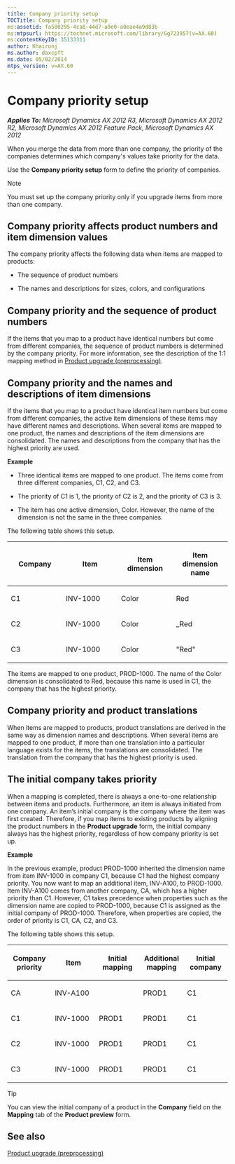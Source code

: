 ```yaml
---
title: Company priority setup
TOCTitle: Company priority setup
ms:assetid: fa580295-4ca8-44d7-a9e0-a0eae4a9d83b
ms:mtpsurl: https://technet.microsoft.com/library/Gg723957(v=AX.60)
ms:contentKeyID: 35133311
author: Khairunj
ms.author: daxcpft
ms.date: 05/02/2014
mtps_version: v=AX.60
---
```


# Company priority setup 


_**Applies To:** Microsoft Dynamics AX 2012 R3, Microsoft Dynamics AX 2012 R2, Microsoft Dynamics AX 2012 Feature Pack, Microsoft Dynamics AX 2012_

When you merge the data from more than one company, the priority of the companies determines which company's values take priority for the data.

Use the **Company priority setup** form to define the priority of companies.


> [!NOTE]
> <P>You must set up the company priority only if you upgrade items from more than one company.</P>



## Company priority affects product numbers and item dimension values

The company priority affects the following data when items are mapped to products:

  - The sequence of product numbers

  - The names and descriptions for sizes, colors, and configurations

## Company priority and the sequence of product numbers

If the items that you map to a product have identical numbers but come from different companies, the sequence of product numbers is determined by the company priority. For more information, see the description of the 1:1 mapping method in [Product upgrade (preprocessing)](product-upgrade-preprocessing.md).

## Company priority and the names and descriptions of item dimensions

If the items that you map to a product have identical item numbers but come from different companies, the active item dimensions of these items may have different names and descriptions. When several items are mapped to one product, the names and descriptions of the item dimensions are consolidated. The names and descriptions from the company that has the highest priority are used.

**Example**

  - Three identical items are mapped to one product. The items come from three different companies, C1, C2, and C3.

  - The priority of C1 is 1, the priority of C2 is 2, and the priority of C3 is 3.

  - The item has one active dimension, Color. However, the name of the dimension is not the same in the three companies.

The following table shows this setup.

<table>
<colgroup>
<col style="width: 25%" />
<col style="width: 25%" />
<col style="width: 25%" />
<col style="width: 25%" />
</colgroup>
<thead>
<tr class="header">
<th><p>Company</p></th>
<th><p>Item</p></th>
<th><p>Item dimension</p></th>
<th><p>Item dimension name</p></th>
</tr>
</thead>
<tbody>
<tr class="odd">
<td><p>C1</p></td>
<td><p>INV-1000</p></td>
<td><p>Color</p></td>
<td><p>Red</p></td>
</tr>
<tr class="even">
<td><p>C2</p></td>
<td><p>INV-1000</p></td>
<td><p>Color</p></td>
<td><p>_Red</p></td>
</tr>
<tr class="odd">
<td><p>C3</p></td>
<td><p>INV-1000</p></td>
<td><p>Color</p></td>
<td><p>&quot;Red&quot;</p></td>
</tr>
</tbody>
</table>


The items are mapped to one product, PROD-1000. The name of the Color dimension is consolidated to Red, because this name is used in C1, the company that has the highest priority.

## Company priority and product translations

When items are mapped to products, product translations are derived in the same way as dimension names and descriptions. When several items are mapped to one product, if more than one translation into a particular language exists for the items, the translations are consolidated. The translation from the company that has the highest priority is used.

## The initial company takes priority

When a mapping is completed, there is always a one-to-one relationship between items and products. Furthermore, an item is always initiated from one company. An item’s initial company is the company where the item was first created. Therefore, if you map items to existing products by aligning the product numbers in the **Product upgrade** form, the initial company always has the highest priority, regardless of how company priority is set up.

**Example**

In the previous example, product PROD-1000 inherited the dimension name from item INV-1000 in company C1, because C1 had the highest company priority. You now want to map an additional item, INV-A100, to PROD-1000. Item INV-A100 comes from another company, CA, which has a higher priority than C1. However, C1 takes precedence when properties such as the dimension name are copied to PROD-1000, because C1 is assigned as the initial company of PROD-1000. Therefore, when properties are copied, the order of priority is C1, CA, C2, and C3.

The following table shows this setup.

<table>
<colgroup>
<col style="width: 20%" />
<col style="width: 20%" />
<col style="width: 20%" />
<col style="width: 20%" />
<col style="width: 20%" />
</colgroup>
<thead>
<tr class="header">
<th><p>Company priority</p></th>
<th><p>Item</p></th>
<th><p>Initial mapping</p></th>
<th><p>Additional mapping</p></th>
<th><p>Initial company</p></th>
</tr>
</thead>
<tbody>
<tr class="odd">
<td><p>CA</p></td>
<td><p>INV-A100</p></td>
<td><p></p></td>
<td><p>PROD1</p></td>
<td><p>C1</p></td>
</tr>
<tr class="even">
<td><p>C1</p></td>
<td><p>INV-1000</p></td>
<td><p>PROD1</p></td>
<td><p>PROD1</p></td>
<td><p>C1</p></td>
</tr>
<tr class="odd">
<td><p>C2</p></td>
<td><p>INV-1000</p></td>
<td><p>PROD1</p></td>
<td><p>PROD1</p></td>
<td><p>C1</p></td>
</tr>
<tr class="even">
<td><p>C3</p></td>
<td><p>INV-1000</p></td>
<td><p>PROD1</p></td>
<td><p>PROD1</p></td>
<td><p>C1</p></td>
</tr>
</tbody>
</table>



> [!TIP]
> <P>You can view the initial company of a product in the <STRONG>Company</STRONG> field on the <STRONG>Mapping</STRONG> tab of the <STRONG>Product preview</STRONG> form.</P>



## See also

[Product upgrade (preprocessing)](product-upgrade-preprocessing.md)

  


